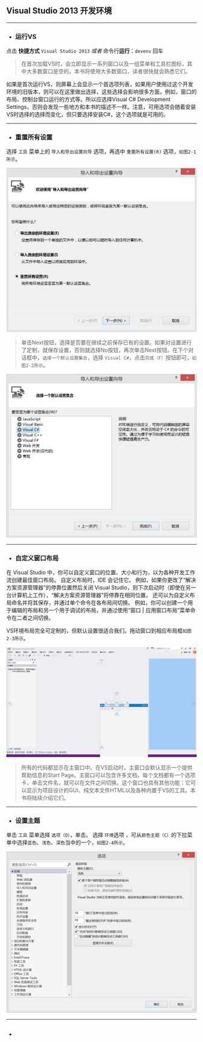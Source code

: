 ## Visual Studio 2013 开发环境

---

* ### 运行VS


点击 **快捷方式** `Visual Studio 2013` _或者_
命令行**运行**：`devenv` 回车

> 在首次加载VS时，会立即显示一系列窗口以及一组菜单和工具栏图标，其中大多数窗口是空的。本书将使用大多数窗口，读者很快就会熟悉它们。

如果是首次运行VS，则屏幕上会显示一个首选项列表，如果用户使用过这个开发环境的旧版本，则可以在这里做出选择，这些选择会影响很多方面，例如，窗口的布局、控制台窗口运行的方式等。所以应选择Visual C\# Development Settings，否则会发现一些地方和本书的描述不一样。注意，可用选项会随着安装VS时选择的选择而变化，但只要选择安装C\#，这个选项就是可用的。

---

* ### 重置所有设置


选择 `工具` 菜单上的 `导入和导出设置向导` 选项，再选中 `重置所有设置(R)` 选项，`如图2-1所示`。

![图2-1](/assets/2-1.png)

> 单击Next按钮，选择是否要在继续之前保存已有的设置。如果对设置进行了定制，就保存设置，否则就选择No按钮，再次单击Next按钮。在下个对话框中，`选择一个默认设置集合`，选择 `Visual C#`，点击`完成（F）`按钮即可，`如图2-2所示`。

![图2-2](/assets/2-2.png)

---

* ### 自定义窗口布局


在 Visual Studio 中，你可以自定义窗口的位置、大小和行为，以为各种开发工作流创建最佳窗口布局。 自定义布局时，IDE 会记住它。 例如，如果你更改了“解决方案资源管理器”的停靠位置然后关闭 Visual Studio，则下次启动时（即使在另一台计算机上工作），“解决方案资源管理器”将停靠在相同位置。 还可以为自定义布局命名并将其保存，并通过单个命令在各布局间切换。 例如，你可以创建一个用于编辑的布局和另一个用于调试的布局，并通过使用“窗口 \| 应用窗口布局”菜单命令在二者之间切换。

VS环境布局完全可定制的，但默认设置很适合我们。拖动窗口到相应布局框`如图2-3所示`。

![图2-3](/assets/2-3.png)

> 所有的代码都显示在主窗口中。在VS启动时，主窗口会默认显示一个提供帮助信息的Start Page。主窗口可以包含许多文档，每个文档都有一个选项卡，单击文件名，就可以在文件之间切换。这个窗口也具有其他功能：它可以显示为项目设计的GUI、纯文本文件HTML以及各种内置于VS的工具。本书将陆续介绍它们。

---

* ### 设置主题


单击 `工具` 菜单选择 `选项（O）`，单击。
选择 `环境`选项 ，可从`颜色主题（C）`的下拉菜单中选择`蓝色`、`浅色`、`深色`当中的一个，`如图2-4所示`。

![图2-4](/assets/2-4.png)


---

* ##